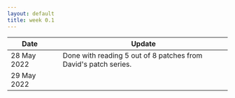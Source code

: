 ```yaml
---
layout: default
title: week 0.1
---
```


Date|   |Update
| ----------|----|-------------|
28 May 2022 || Done with reading 5 out of 8 patches from David's patch series.
29 May 2022 ||


